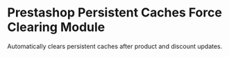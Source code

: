 # Prestashop Persistent Caches Force Clearing Module
Automatically clears persistent caches after product and discount updates.